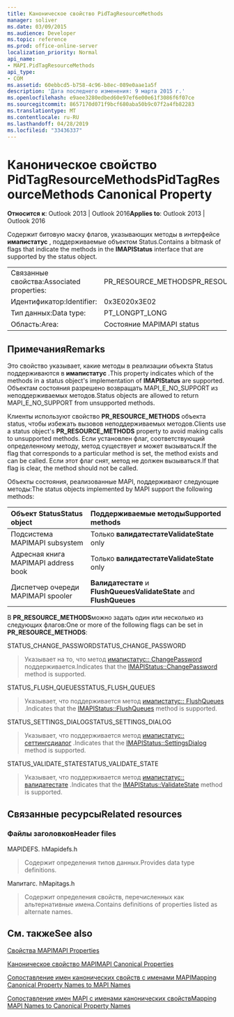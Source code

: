 ```yaml
---
title: Каноническое свойство PidTagResourceMethods
manager: soliver
ms.date: 03/09/2015
ms.audience: Developer
ms.topic: reference
ms.prod: office-online-server
localization_priority: Normal
api_name:
- MAPI.PidTagResourceMethods
api_type:
- COM
ms.assetid: 60ebbcd5-b758-4c96-b8ec-089e0aae1a5f
description: 'Дата последнего изменения: 9 марта 2015 г.'
ms.openlocfilehash: e9aee3280edbed60e97ef6e00e61f3086f6f07ce
ms.sourcegitcommit: 8657170d071f9bcf680aba50b9c07f2a4fb82283
ms.translationtype: MT
ms.contentlocale: ru-RU
ms.lasthandoff: 04/28/2019
ms.locfileid: "33436337"
---
```

# <a name="pidtagresourcemethods-canonical-property"></a><span data-ttu-id="e0771-103">Каноническое свойство PidTagResourceMethods</span><span class="sxs-lookup"><span data-stu-id="e0771-103">PidTagResourceMethods Canonical Property</span></span>

  
  
<span data-ttu-id="e0771-104">**Относится к**: Outlook 2013 | Outlook 2016</span><span class="sxs-lookup"><span data-stu-id="e0771-104">**Applies to**: Outlook 2013 | Outlook 2016</span></span> 
  
<span data-ttu-id="e0771-105">Содержит битовую маску флагов, указывающих методы в интерфейсе **имапистатус** , поддерживаемые объектом Status.</span><span class="sxs-lookup"><span data-stu-id="e0771-105">Contains a bitmask of flags that indicate the methods in the **IMAPIStatus** interface that are supported by the status object.</span></span> 
  
|||
|:-----|:-----|
|<span data-ttu-id="e0771-106">Связанные свойства:</span><span class="sxs-lookup"><span data-stu-id="e0771-106">Associated properties:</span></span>  <br/> |<span data-ttu-id="e0771-107">PR_RESOURCE_METHODS</span><span class="sxs-lookup"><span data-stu-id="e0771-107">PR_RESOURCE_METHODS</span></span>  <br/> |
|<span data-ttu-id="e0771-108">Идентификатор:</span><span class="sxs-lookup"><span data-stu-id="e0771-108">Identifier:</span></span>  <br/> |<span data-ttu-id="e0771-109">0x3E02</span><span class="sxs-lookup"><span data-stu-id="e0771-109">0x3E02</span></span>  <br/> |
|<span data-ttu-id="e0771-110">Тип данных:</span><span class="sxs-lookup"><span data-stu-id="e0771-110">Data type:</span></span>  <br/> |<span data-ttu-id="e0771-111">PT_LONG</span><span class="sxs-lookup"><span data-stu-id="e0771-111">PT_LONG</span></span>  <br/> |
|<span data-ttu-id="e0771-112">Область:</span><span class="sxs-lookup"><span data-stu-id="e0771-112">Area:</span></span>  <br/> |<span data-ttu-id="e0771-113">Состояние MAPI</span><span class="sxs-lookup"><span data-stu-id="e0771-113">MAPI status</span></span>  <br/> |
   
## <a name="remarks"></a><span data-ttu-id="e0771-114">Примечания</span><span class="sxs-lookup"><span data-stu-id="e0771-114">Remarks</span></span>

<span data-ttu-id="e0771-115">Это свойство указывает, какие методы в реализации объекта Status поддерживаются в **имапистатус** .</span><span class="sxs-lookup"><span data-stu-id="e0771-115">This property indicates which of the methods in a status object's implementation of **IMAPIStatus** are supported.</span></span> <span data-ttu-id="e0771-116">Объектам состояния разрешено возвращать MAPI_E_NO_SUPPORT из неподдерживаемых методов.</span><span class="sxs-lookup"><span data-stu-id="e0771-116">Status objects are allowed to return MAPI_E_NO_SUPPORT from unsupported methods.</span></span> 
  
<span data-ttu-id="e0771-117">Клиенты используют свойство **PR_RESOURCE_METHODS** объекта status, чтобы избежать вызовов неподдерживаемых методов.</span><span class="sxs-lookup"><span data-stu-id="e0771-117">Clients use a status object's **PR_RESOURCE_METHODS** property to avoid making calls to unsupported methods.</span></span> <span data-ttu-id="e0771-118">Если установлен флаг, соответствующий определенному методу, метод существует и может вызываться.</span><span class="sxs-lookup"><span data-stu-id="e0771-118">If the flag that corresponds to a particular method is set, the method exists and can be called.</span></span> <span data-ttu-id="e0771-119">Если этот флаг снят, метод не должен вызываться.</span><span class="sxs-lookup"><span data-stu-id="e0771-119">If that flag is clear, the method should not be called.</span></span> 
  
<span data-ttu-id="e0771-120">Объекты состояния, реализованные MAPI, поддерживают следующие методы:</span><span class="sxs-lookup"><span data-stu-id="e0771-120">The status objects implemented by MAPI support the following methods:</span></span>
  
|<span data-ttu-id="e0771-121">**Объект Status**</span><span class="sxs-lookup"><span data-stu-id="e0771-121">**Status object**</span></span>|<span data-ttu-id="e0771-122">**Поддерживаемые методы**</span><span class="sxs-lookup"><span data-stu-id="e0771-122">**Supported methods**</span></span>|
|:-----|:-----|
|<span data-ttu-id="e0771-123">Подсистема MAPI</span><span class="sxs-lookup"><span data-stu-id="e0771-123">MAPI subsystem</span></span>  <br/> |<span data-ttu-id="e0771-124">Только **валидатестате**</span><span class="sxs-lookup"><span data-stu-id="e0771-124">**ValidateState** only</span></span>  <br/> |
|<span data-ttu-id="e0771-125">Адресная книга MAPI</span><span class="sxs-lookup"><span data-stu-id="e0771-125">MAPI address book</span></span>  <br/> |<span data-ttu-id="e0771-126">Только **валидатестате**</span><span class="sxs-lookup"><span data-stu-id="e0771-126">**ValidateState** only</span></span>  <br/> |
|<span data-ttu-id="e0771-127">Диспетчер очереди MAPI</span><span class="sxs-lookup"><span data-stu-id="e0771-127">MAPI spooler</span></span>  <br/> |<span data-ttu-id="e0771-128">**Валидатестате** и **FlushQueues**</span><span class="sxs-lookup"><span data-stu-id="e0771-128">**ValidateState** and **FlushQueues**</span></span> <br/> |
   
<span data-ttu-id="e0771-129">В **PR_RESOURCE_METHODS**можно задать один или несколько из следующих флагов:</span><span class="sxs-lookup"><span data-stu-id="e0771-129">One or more of the following flags can be set in **PR_RESOURCE_METHODS**:</span></span>
  
<span data-ttu-id="e0771-130">STATUS_CHANGE_PASSWORD</span><span class="sxs-lookup"><span data-stu-id="e0771-130">STATUS_CHANGE_PASSWORD</span></span> 
  
> <span data-ttu-id="e0771-131">Указывает на то, что метод [имапистатус:: ChangePassword](imapistatus-changepassword.md) поддерживается.</span><span class="sxs-lookup"><span data-stu-id="e0771-131">Indicates that the [IMAPIStatus::ChangePassword](imapistatus-changepassword.md) method is supported.</span></span> 
    
<span data-ttu-id="e0771-132">STATUS_FLUSH_QUEUES</span><span class="sxs-lookup"><span data-stu-id="e0771-132">STATUS_FLUSH_QUEUES</span></span> 
  
> <span data-ttu-id="e0771-133">Указывает, что поддерживается метод [имапистатус:: FlushQueues](imapistatus-flushqueues.md) .</span><span class="sxs-lookup"><span data-stu-id="e0771-133">Indicates that the [IMAPIStatus::FlushQueues](imapistatus-flushqueues.md) method is supported.</span></span> 
    
<span data-ttu-id="e0771-134">STATUS_SETTINGS_DIALOG</span><span class="sxs-lookup"><span data-stu-id="e0771-134">STATUS_SETTINGS_DIALOG</span></span> 
  
> <span data-ttu-id="e0771-135">Указывает, что поддерживается метод [имапистатус:: сеттингсдиалог](imapistatus-settingsdialog.md) .</span><span class="sxs-lookup"><span data-stu-id="e0771-135">Indicates that the [IMAPIStatus::SettingsDialog](imapistatus-settingsdialog.md) method is supported.</span></span> 
    
<span data-ttu-id="e0771-136">STATUS_VALIDATE_STATE</span><span class="sxs-lookup"><span data-stu-id="e0771-136">STATUS_VALIDATE_STATE</span></span> 
  
> <span data-ttu-id="e0771-137">Указывает, что поддерживается метод [имапистатус:: валидатестате](imapistatus-validatestate.md) .</span><span class="sxs-lookup"><span data-stu-id="e0771-137">Indicates that the [IMAPIStatus::ValidateState](imapistatus-validatestate.md) method is supported.</span></span> 
    
## <a name="related-resources"></a><span data-ttu-id="e0771-138">Связанные ресурсы</span><span class="sxs-lookup"><span data-stu-id="e0771-138">Related resources</span></span>

### <a name="header-files"></a><span data-ttu-id="e0771-139">Файлы заголовков</span><span class="sxs-lookup"><span data-stu-id="e0771-139">Header files</span></span>

<span data-ttu-id="e0771-140">MAPIDEFS. h</span><span class="sxs-lookup"><span data-stu-id="e0771-140">Mapidefs.h</span></span>
  
> <span data-ttu-id="e0771-141">Содержит определения типов данных.</span><span class="sxs-lookup"><span data-stu-id="e0771-141">Provides data type definitions.</span></span>
    
<span data-ttu-id="e0771-142">Мапитагс. h</span><span class="sxs-lookup"><span data-stu-id="e0771-142">Mapitags.h</span></span>
  
> <span data-ttu-id="e0771-143">Содержит определения свойств, перечисленных как альтернативные имена.</span><span class="sxs-lookup"><span data-stu-id="e0771-143">Contains definitions of properties listed as alternate names.</span></span>
    
## <a name="see-also"></a><span data-ttu-id="e0771-144">См. также</span><span class="sxs-lookup"><span data-stu-id="e0771-144">See also</span></span>



[<span data-ttu-id="e0771-145">Свойства MAPI</span><span class="sxs-lookup"><span data-stu-id="e0771-145">MAPI Properties</span></span>](mapi-properties.md)
  
[<span data-ttu-id="e0771-146">Каноническое свойство MAPI</span><span class="sxs-lookup"><span data-stu-id="e0771-146">MAPI Canonical Properties</span></span>](mapi-canonical-properties.md)
  
[<span data-ttu-id="e0771-147">Сопоставление имен канонических свойств с именами MAPI</span><span class="sxs-lookup"><span data-stu-id="e0771-147">Mapping Canonical Property Names to MAPI Names</span></span>](mapping-canonical-property-names-to-mapi-names.md)
  
[<span data-ttu-id="e0771-148">Сопоставление имен MAPI с именами канонических свойств</span><span class="sxs-lookup"><span data-stu-id="e0771-148">Mapping MAPI Names to Canonical Property Names</span></span>](mapping-mapi-names-to-canonical-property-names.md)

